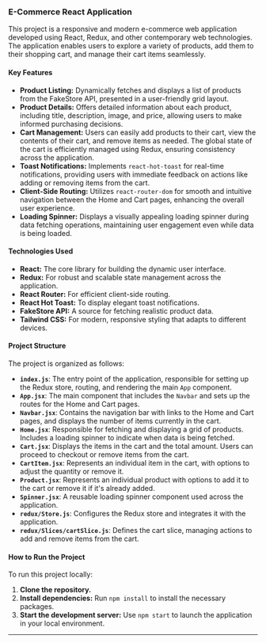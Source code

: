 
### E-Commerce React Application

This project is a responsive and modern e-commerce web application developed using React, Redux, and other contemporary web technologies. The application enables users to explore a variety of products, add them to their shopping cart, and manage their cart items seamlessly.

#### **Key Features**

- **Product Listing:** Dynamically fetches and displays a list of products from the FakeStore API, presented in a user-friendly grid layout.
- **Product Details:** Offers detailed information about each product, including title, description, image, and price, allowing users to make informed purchasing decisions.
- **Cart Management:** Users can easily add products to their cart, view the contents of their cart, and remove items as needed. The global state of the cart is efficiently managed using Redux, ensuring consistency across the application.
- **Toast Notifications:** Implements `react-hot-toast` for real-time notifications, providing users with immediate feedback on actions like adding or removing items from the cart.
- **Client-Side Routing:** Utilizes `react-router-dom` for smooth and intuitive navigation between the Home and Cart pages, enhancing the overall user experience.
- **Loading Spinner:** Displays a visually appealing loading spinner during data fetching operations, maintaining user engagement even while data is being loaded.

#### **Technologies Used**

- **React:** The core library for building the dynamic user interface.
- **Redux:** For robust and scalable state management across the application.
- **React Router:** For efficient client-side routing.
- **React Hot Toast:** To display elegant toast notifications.
- **FakeStore API:** A source for fetching realistic product data.
- **Tailwind CSS:** For modern, responsive styling that adapts to different devices.

#### **Project Structure**

The project is organized as follows:

- **`index.js`**: The entry point of the application, responsible for setting up the Redux store, routing, and rendering the main `App` component.
- **`App.jsx`**: The main component that includes the `Navbar` and sets up the routes for the Home and Cart pages.
- **`Navbar.jsx`**: Contains the navigation bar with links to the Home and Cart pages, and displays the number of items currently in the cart.
- **`Home.jsx`**: Responsible for fetching and displaying a grid of products. Includes a loading spinner to indicate when data is being fetched.
- **`Cart.jsx`**: Displays the items in the cart and the total amount. Users can proceed to checkout or remove items from the cart.
- **`CartItem.jsx`**: Represents an individual item in the cart, with options to adjust the quantity or remove it.
- **`Product.jsx`**: Represents an individual product with options to add it to the cart or remove it if it's already added.
- **`Spinner.jsx`**: A reusable loading spinner component used across the application.
- **`redux/Store.js`**: Configures the Redux store and integrates it with the application.
- **`redux/Slices/cartSlice.js`**: Defines the cart slice, managing actions to add and remove items from the cart.

#### **How to Run the Project**

To run this project locally:

1. **Clone the repository.**
2. **Install dependencies:** Run `npm install` to install the necessary packages.
3. **Start the development server:** Use `npm start` to launch the application in your local environment.

---
